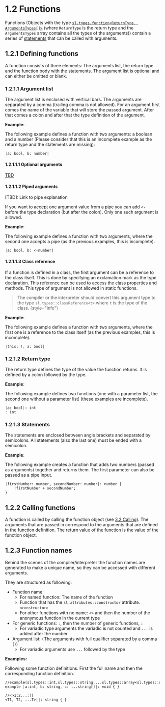 # 1.2 Functions

<show-structure for="chapter" depth="5"></show-structure>

<code-block src="definitions.txt" include-lines="13-16" />

Functions (Objects with the type [`sl.types.function<ReturnType, ArgumentsTypes[]>`](TBD.md) (where `ReturnType` is the return type and the `ArgumentsTypes` array contains all the types of the arguments)) contain a series of [statements](3-Statements.md) that can be called with arguments.

## 1.2.1 Defining functions

A function consists of three elements: The arguments list, the return type and the function body with the statements.
The argument list is optional and can either be omitted or blank.

### 1.2.1.1 Argument list

The argument list is enclosed with vertical bars. The arguments are separated by a comma (trailing comma is not allowed). For an argument first comes the name of the variable that will store the passed argument. After that comes a colon and after that the type definition of the argument.

**Example:**

The following example defines a function with two arguments: a boolean and a number (Please consider that this is an incomplete example as the return type and the statements are missing):

```
|a: bool, b: number|
```

#### 1.2.1.1.1 Optional arguments

[TBD](TBD.md)

#### 1.2.1.1.2 Piped arguments

[TBD]: Link to pipe explanation

If you want to accept one argument value from a pipe you can add `<-` before the type declaration (but after the colon).
Only one such argument is allowed.

**Example:**

The following example defines a function with two arguments, where the second one accepts a pipe  (as the previous examples, this is incomplete).

```
|a: bool, b: <-number|
```

#### 1.2.1.1.3 Class reference

If a function is defined in a class, the first argument can be a reference to the class itself. This is done by specifying an exclamation mark as the type declaration. This reference can be used to access the class properties and methods. This type of argument is not allowed in static functions.

> The compiler or the interpreter should convert this argument type to the type `sl.types::classReference<t>` where `t`
> is the type of the class.
> {style="info"}

**Example:**


The following example defines a function with two arguments, where the first one is a reference to the class itself (as the previous examples, this is incomplete).

```
|this: !, a: bool|
```

### 1.2.1.2 Return type

The return type defines the type of the value the function returns. It is defined by a colon followed by the type.

**Example:**

The following example defines two functions (one with a parameter list, the second one without a parameter list) (these examples are incomplete).

```
|a: bool|: int
: int
```

### 1.2.1.3 Statements

The statements are enclosed between angle brackets and separated by semicolons. All statements (also the last one) must be ended with a semicolon.

**Example:**

The following example creates a function that adds two numbers (passed as arguments) together and returns them. The first parameter can also be passed as a pipe input.

```
|firstNumber: number, secondNumber: number|: number {
    !firstNumber + secondNumber;
}
```

## 1.2.2 Calling functions

A function is called by calling the function object (see [3.2 Calling](3-2-Calling.md)). The arguments that are passed in correspond to the arguments that are defined in the function definition. The return value of the function is the value of the function object.

## 1.2.3 Function names

Behind the scenes of the compiler/interpreter the function names are generated to make a unique name, so they can be accessed with different arguments.

They are structured as following:

* Function name:
    * For named function: The name of the function
    * Function that has the `sl.attributes::constructor` attribute. `<constructor>`
    * For other functions with no name: `<>` and then the number of the anonymous function in the current type
* For generic functions: `:`, then the number of generic functions, `:`
    * For variadic type arguments the variadic is not counted and `...` is added after the number
* Argument list: `(`The arguments with full qualifier separated by a comma (`)`)
    * For variadic arguments use `...` followed by the type

**Examples:**

Following some function definitions. First the full name and then the corresponding function definition.

```
//example(sl.types::int,sl.types::string,...sl.types::array<sl.types::string>)
example |a:int, b: string, c: ...string[]|: void { }

//<>1:2...:()
<T1, T2, ...T>||: string { }
```